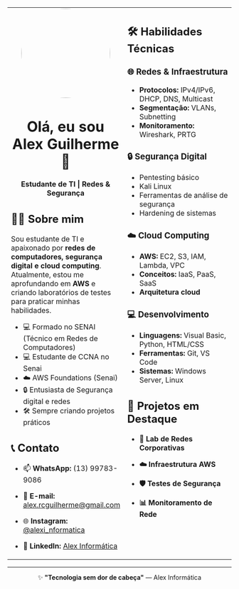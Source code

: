 <table>
  <tr>
    <!-- COLUNA DA ESQUERDA - PERFIL COM FOTO -->
    <td width="40%" valign="top">
    
<div align="center">

<img src="https://github.com/alexguilherme/alexguilherme/blob/main/alex.jpg?raw=true" width="200" style="border-radius: 50%;">


# Olá, eu sou Alex Guilherme 👋

**Estudante de TI | Redes & Segurança**

</div>

## 🧑‍💻 Sobre mim
Sou estudante de TI e apaixonado por **redes de computadores, segurança digital e cloud computing**. Atualmente, estou me aprofundando em **AWS** e criando laboratórios de testes para praticar minhas habilidades.  

- 💻 Formado no SENAI (Técnico em Redes de Computadores)
- 💻 Estudante de CCNA no Senai
- ☁️ AWS Foundations (Senai)
- 🔒 Entusiasta de Segurança digital e redes  
- 🛠️ Sempre criando projetos práticos

## 📞 Contato
- 📫 **WhatsApp:** (13) 99783-9086  
- 📧 **E-mail:** alex.rcguilherme@gmail.com  
- 🌐 **Instagram:** [@alexi_nformatica](https://www.instagram.com/alexi_nformatica)  
- 💼 **LinkedIn:** [Alex Informática](https://www.linkedin.com/in/alexinformatica/)

    </td>
    
    <!-- COLUNA DA DIREITA - HABILIDADES E PROJETOS -->
    <td width="60%" valign="top">
    
## 🛠️ Habilidades Técnicas

### **🌐 Redes & Infraestrutura**
- **Protocolos:** IPv4/IPv6, DHCP, DNS, Multicast
- **Segmentação:** VLANs, Subnetting
- **Monitoramento:** Wireshark, PRTG

### **🔒 Segurança Digital**
- Pentesting básico
- Kali Linux
- Ferramentas de análise de segurança
- Hardening de sistemas

### **☁️ Cloud Computing**
- **AWS:** EC2, S3, IAM, Lambda, VPC
- **Conceitos:** IaaS, PaaS, SaaS
- **Arquitetura cloud**

### **💻 Desenvolvimento**
- **Linguagens:** Visual Basic, Python, HTML/CSS
- **Ferramentas:** Git, VS Code
- **Sistemas:** Windows Server, Linux

## 🚀 Projetos em Destaque
- **🔧 Lab de Redes Corporativas**
- **☁️ Infraestrutura AWS**
- **🛡️ Testes de Segurança**
- **📊 Monitoramento de Rede**

    </td>
  </tr>
</table>

<div align="center">

---

✨ **"Tecnologia sem dor de cabeça"** — Alex Informática

</div>
